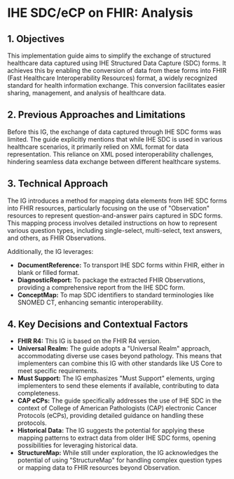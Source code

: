 # IHE SDC/eCP on FHIR: Analysis

## 1. Objectives

This implementation guide aims to simplify the exchange of structured healthcare data captured using IHE Structured Data Capture (SDC) forms. It achieves this by enabling the conversion of data from these forms into FHIR (Fast Healthcare Interoperability Resources) format, a widely recognized standard for health information exchange. This conversion facilitates easier sharing, management, and analysis of healthcare data.

## 2. Previous Approaches and Limitations

Before this IG, the exchange of data captured through IHE SDC forms was limited. The guide explicitly mentions that while IHE SDC is used in various healthcare scenarios, it primarily relied on XML format for data representation. This reliance on XML posed interoperability challenges, hindering seamless data exchange between different healthcare systems.

## 3. Technical Approach

The IG introduces a method for mapping data elements from IHE SDC forms into FHIR resources, particularly focusing on the use of "Observation" resources to represent question-and-answer pairs captured in SDC forms. This mapping process involves detailed instructions on how to represent various question types, including single-select, multi-select, text answers, and others, as FHIR Observations.

Additionally, the IG leverages:

* **DocumentReference:** To transport IHE SDC forms within FHIR, either in blank or filled format.
* **DiagnosticReport:**  To package the extracted FHIR Observations, providing a comprehensive report from the IHE SDC form.
* **ConceptMap:** To map SDC identifiers to standard terminologies like SNOMED CT, enhancing semantic interoperability.

## 4. Key Decisions and Contextual Factors

* **FHIR R4:** This IG is based on the FHIR R4 version.
* **Universal Realm:** The guide adopts a "Universal Realm" approach, accommodating diverse use cases beyond pathology. This means that implementers can combine this IG with other standards like US Core to meet specific requirements.
* **Must Support:** The IG emphasizes "Must Support" elements, urging implementers to send these elements if available, contributing to data completeness.
* **CAP eCPs:** The guide specifically addresses the use of IHE SDC in the context of College of American Pathologists (CAP) electronic Cancer Protocols (eCPs), providing detailed guidance on handling these protocols.
* **Historical Data:** The IG suggests the potential for applying these mapping patterns to extract data from older IHE SDC forms, opening possibilities for leveraging historical data.
* **StructureMap:** While still under exploration, the IG acknowledges the potential of using "StructureMap" for handling complex question types or mapping data to FHIR resources beyond Observation. 
